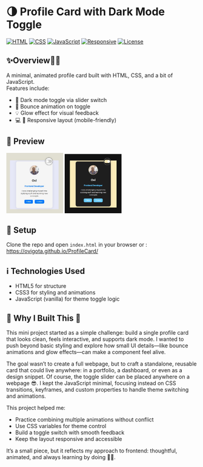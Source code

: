 # 🌗 Profile Card with Dark Mode Toggle

[![HTML](https://img.shields.io/badge/HTML-5-orange?logo=html5)](https://developer.mozilla.org/en-US/docs/Web/HTML) [![CSS](https://img.shields.io/badge/CSS-3-blue?logo=css3)](https://developer.mozilla.org/en-US/docs/Web/CSS) [![JavaScript](https://img.shields.io/badge/JS-Minimal-yellow?logo=javascript)](https://developer.mozilla.org/en-US/docs/Web/JavaScript) [![Responsive](https://img.shields.io/badge/Responsive-Yes-green)](#) [![License](https://img.shields.io/badge/License-MIT-lightgrey)](LICENSE)

## ✨Overview🙋‍♂️ 

A minimal, animated profile card built with HTML, CSS, and a bit of JavaScript.  
Features include:
- 🌙 Dark mode toggle via slider switch
- 🎯 Bounce animation on toggle
- 💡 Glow effect for visual feedback
- 💻 📱 Responsive layout (mobile-friendly)

## 📸 Preview


<span><img src="images/preview1.jpg" style="width: 150px">   <img src="images/preview2.jpg" style="width: 150px"></span>



## 🚀 Setup

Clone the repo and open `index.html` in your browser or :
https://ovigota.github.io/ProfileCard/ 

## ℹ Technologies Used

- HTML5 for structure
- CSS3 for styling and animations
- JavaScript (vanilla) for theme toggle logic

## 🧠 Why I Built This 🧠

This mini project started as a simple challenge: build a single profile card that looks clean, feels interactive, and supports dark mode. I wanted to push beyond basic styling and explore how small UI details—like bounce animations and glow effects—can make a component feel alive.

The goal wasn’t to create a full webpage, but to craft a standalone, reusable card that could live anywhere: in a portfolio, a dashboard, or even as a design snippet. Of course, the toggle slider can be placed anywhere on a webpage 😎. I kept the JavaScript minimal, focusing instead on CSS transitions, keyframes, and custom properties to handle theme switching and animations.

This project helped me:
- Practice combining multiple animations without conflict
- Use CSS variables for theme control
- Build a toggle switch with smooth feedback
- Keep the layout responsive and accessible

It’s a small piece, but it reflects my approach to frontend: thoughtful, animated, and always learning by doing 👨‍🔧.



